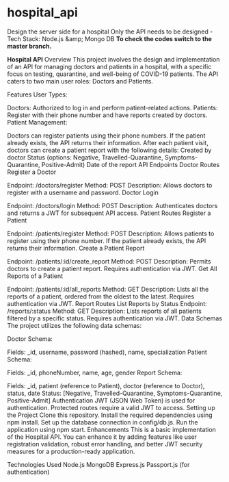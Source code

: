 # hospital_api
Design the server side for a hospital Only the API needs to be designed - Tech Stack: Node.js &amp;amp; Mongo DB
**To check the codes switch to the master branch.**


**Hospital API**
Overview
This project involves the design and implementation of an API for managing doctors and patients in a hospital, with a specific focus on testing, quarantine, and well-being of COVID-19 patients. The API caters to two main user roles: Doctors and Patients.

Features
User Types:

Doctors: Authorized to log in and perform patient-related actions.
Patients: Register with their phone number and have reports created by doctors.
Patient Management:

Doctors can register patients using their phone numbers. If the patient already exists, the API returns their information.
After each patient visit, doctors can create a patient report with the following details:
Created by doctor
Status (options: Negative, Travelled-Quarantine, Symptoms-Quarantine, Positive-Admit)
Date of the report
API Endpoints
Doctor Routes
Register a Doctor

Endpoint: /doctors/register
Method: POST
Description: Allows doctors to register with a username and password.
Doctor Login

Endpoint: /doctors/login
Method: POST
Description: Authenticates doctors and returns a JWT for subsequent API access.
Patient Routes
Register a Patient

Endpoint: /patients/register
Method: POST
Description: Allows patients to register using their phone number. If the patient already exists, the API returns their information.
Create a Patient Report

Endpoint: /patients/:id/create_report
Method: POST
Description: Permits doctors to create a patient report. Requires authentication via JWT.
Get All Reports of a Patient

Endpoint: /patients/:id/all_reports
Method: GET
Description: Lists all the reports of a patient, ordered from the oldest to the latest. Requires authentication via JWT.
Report Routes
List Reports by Status
Endpoint: /reports/:status
Method: GET
Description: Lists reports of all patients filtered by a specific status. Requires authentication via JWT.
Data Schemas
The project utilizes the following data schemas:

Doctor Schema:

Fields: _id, username, password (hashed), name, specialization
Patient Schema:

Fields: _id, phoneNumber, name, age, gender
Report Schema:

Fields: _id, patient (reference to Patient), doctor (reference to Doctor), status, date
Status: [Negative, Travelled-Quarantine, Symptoms-Quarantine, Positive-Admit]
Authentication
JWT (JSON Web Token) is used for authentication.
Protected routes require a valid JWT to access.
Setting up the Project
Clone this repository.
Install the required dependencies using npm install.
Set up the database connection in config/db.js.
Run the application using npm start.
Enhancements
This is a basic implementation of the Hospital API. You can enhance it by adding features like user registration validation, robust error handling, and better JWT security measures for a production-ready application.

Technologies Used
Node.js
MongoDB
Express.js
Passport.js (for authentication)
